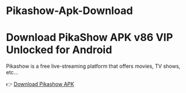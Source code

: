 # Pikashow-Apk-Download
# Download PikaShow APK v86 VIP Unlocked for Android

Pikashow is a free live-streaming platform that offers movies, TV shows, etc...

👉 [Download Pikashow APK](https://pikashowsapps.org/)
